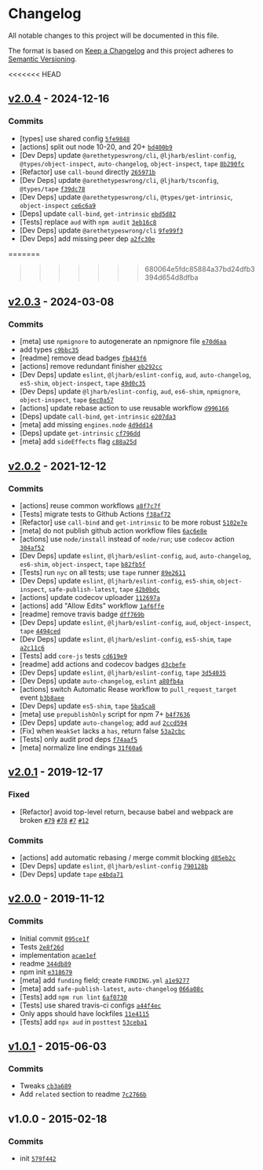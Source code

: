 # Changelog

All notable changes to this project will be documented in this file.

The format is based on [Keep a Changelog](https://keepachangelog.com/en/1.0.0/)
and this project adheres to [Semantic Versioning](https://semver.org/spec/v2.0.0.html).

<<<<<<< HEAD
## [v2.0.4](https://github.com/inspect-js/is-weakset/compare/v2.0.3...v2.0.4) - 2024-12-16

### Commits

- [types] use shared config [`5fe9848`](https://github.com/inspect-js/is-weakset/commit/5fe98485c31c8269b90fe93b6f0d002259510786)
- [actions] split out node 10-20, and 20+ [`bd400b9`](https://github.com/inspect-js/is-weakset/commit/bd400b94a77eddeea29f940a2e18708f760deaab)
- [Dev Deps] update `@arethetypeswrong/cli`, `@ljharb/eslint-config`, `@types/object-inspect`, `auto-changelog`, `object-inspect`, `tape` [`8b290fc`](https://github.com/inspect-js/is-weakset/commit/8b290fc32cdd37e4464a2f3df192e71bf77a4636)
- [Refactor] use `call-bound` directly [`265971b`](https://github.com/inspect-js/is-weakset/commit/265971b6c1cf9d01b4c48b7182e13b4d46e4825a)
- [Dev Deps] update `@arethetypeswrong/cli`, `@ljharb/tsconfig`, `@types/tape` [`f39dc78`](https://github.com/inspect-js/is-weakset/commit/f39dc787ab85cd24f62013f1dd416e2f3bf2197a)
- [Dev Deps] update `@arethetypeswrong/cli`, `@types/get-intrinsic`, `object-inspect` [`ce6c6a9`](https://github.com/inspect-js/is-weakset/commit/ce6c6a936bbd40743021b6b96835d328dd924e1b)
- [Deps] update `call-bind`, `get-intrinsic` [`ebd5d82`](https://github.com/inspect-js/is-weakset/commit/ebd5d822ca3b8479ebebc99d8f268a7c2a264f8e)
- [Tests] replace `aud` with `npm audit` [`3eb16c8`](https://github.com/inspect-js/is-weakset/commit/3eb16c8b9e9b368f1e2a342867e10972e81b194b)
- [Dev Deps] update `@arethetypeswrong/cli` [`9fe99f3`](https://github.com/inspect-js/is-weakset/commit/9fe99f3ebc084129576e4f467df8eef834b2f25f)
- [Dev Deps] add missing peer dep [`a2fc30e`](https://github.com/inspect-js/is-weakset/commit/a2fc30ed83a6592c6ac56b425ebadc311dc96102)

=======
>>>>>>> 680064e5fdc85884a37bd24dfb3394d654d8dfba
## [v2.0.3](https://github.com/inspect-js/is-weakset/compare/v2.0.2...v2.0.3) - 2024-03-08

### Commits

- [meta] use `npmignore` to autogenerate an npmignore file [`e70d6aa`](https://github.com/inspect-js/is-weakset/commit/e70d6aa49d997930d3d88103090279ca1e480c7d)
- add types [`c9bbc35`](https://github.com/inspect-js/is-weakset/commit/c9bbc35f4d87cfa206281ddf6eb0e595f7994b7e)
- [readme] remove dead badges [`fb443f6`](https://github.com/inspect-js/is-weakset/commit/fb443f66e34a71a4d4ff41e09429f7479c9f4895)
- [actions] remove redundant finisher [`eb292cc`](https://github.com/inspect-js/is-weakset/commit/eb292cc1c056725c1a9c7d5861c3bca03734710e)
- [Dev Deps] update `eslint`, `@ljharb/eslint-config`, `aud`, `auto-changelog`, `es5-shim`, `object-inspect`, `tape` [`49d0c35`](https://github.com/inspect-js/is-weakset/commit/49d0c3583793fa2f097b66198a3a33dc2846c659)
- [Dev Deps] update `@ljharb/eslint-config`, `aud`, `es6-shim`, `npmignore`, `object-inspect`, `tape` [`6ec0a57`](https://github.com/inspect-js/is-weakset/commit/6ec0a5720c92ac3624283580d4af58a1b8846f43)
- [actions] update rebase action to use reusable workflow [`d996166`](https://github.com/inspect-js/is-weakset/commit/d9961664d6beb649e3ea8ee9b80309a0b60252fa)
- [Deps] update `call-bind`, `get-intrinsic` [`e207da3`](https://github.com/inspect-js/is-weakset/commit/e207da3865a658e83c1e9f453edfc5c52e63ccc3)
- [meta] add missing `engines.node` [`4d9dd14`](https://github.com/inspect-js/is-weakset/commit/4d9dd14f6919c969d7e6b8378d3aae2a7ea78a8f)
- [Deps] update `get-intrinsic` [`cf796dd`](https://github.com/inspect-js/is-weakset/commit/cf796dd7e71ea08abb81332f244ae3ffd34bffd5)
- [meta] add `sideEffects` flag [`c88a25d`](https://github.com/inspect-js/is-weakset/commit/c88a25df1f14630d937e730e75fd6b182356fc0b)

## [v2.0.2](https://github.com/inspect-js/is-weakset/compare/v2.0.1...v2.0.2) - 2021-12-12

### Commits

- [actions] reuse common workflows [`a8f7c7f`](https://github.com/inspect-js/is-weakset/commit/a8f7c7fa22088dabbadf82cd52cf962eca646c59)
- [Tests] migrate tests to Github Actions [`f38af72`](https://github.com/inspect-js/is-weakset/commit/f38af729300d425360caad1763e7f904dcd3e393)
- [Refactor] use `call-bind` and `get-intrinsic` to be more robust [`5102e7e`](https://github.com/inspect-js/is-weakset/commit/5102e7ef227f06da1bc8dcee2579af74f1e1a477)
- [meta] do not publish github action workflow files [`6ac6e8e`](https://github.com/inspect-js/is-weakset/commit/6ac6e8e5b15181e73d30f6d37e41955372b07792)
- [actions] use `node/install` instead of `node/run`; use `codecov` action [`304af52`](https://github.com/inspect-js/is-weakset/commit/304af52f4c40743b055e252d50c8e804cac4054f)
- [Dev Deps] update `eslint`, `@ljharb/eslint-config`, `aud`, `auto-changelog`, `es6-shim`, `object-inspect`, `tape` [`b82fb5f`](https://github.com/inspect-js/is-weakset/commit/b82fb5fafdeea05f93420e0966fe63785362649a)
- [Tests] run `nyc` on all tests; use `tape` runner [`89e2611`](https://github.com/inspect-js/is-weakset/commit/89e26115ab1aa58b37816d6b5e2aad62508bd79c)
- [Dev Deps] update `eslint`, `@ljharb/eslint-config`, `es5-shim`, `object-inspect`, `safe-publish-latest`, `tape` [`42b0bdc`](https://github.com/inspect-js/is-weakset/commit/42b0bdc5a8785ddb589ea16629c933ec01359ca8)
- [actions] update codecov uploader [`112697a`](https://github.com/inspect-js/is-weakset/commit/112697aaf3b6f2e22275575ce4b684059fa5dcaa)
- [actions] add "Allow Edits" workflow [`1af6ffe`](https://github.com/inspect-js/is-weakset/commit/1af6ffe2793a5784ac70048e50850f4d6e650de4)
- [readme] remove travis badge [`dff769b`](https://github.com/inspect-js/is-weakset/commit/dff769b367aa4886ab082dd6330cbc54d0dcf03f)
- [Dev Deps] update `eslint`, `@ljharb/eslint-config`, `aud`, `object-inspect`, `tape` [`4494ced`](https://github.com/inspect-js/is-weakset/commit/4494cedea891e3617768b30721e3b5ddee5c41e4)
- [Dev Deps] update `eslint`, `@ljharb/eslint-config`, `es5-shim`, `tape` [`a2c11c6`](https://github.com/inspect-js/is-weakset/commit/a2c11c6dcef990b7f6fabb26d58837a7fe4f3a3e)
- [Tests] add `core-js` tests [`cd619e9`](https://github.com/inspect-js/is-weakset/commit/cd619e95f64cc02cbec8f4b0b29a806f371eab9e)
- [readme] add actions and codecov badges [`d3cbefe`](https://github.com/inspect-js/is-weakset/commit/d3cbefeb526773a565eb4e501b2e7da7947b215d)
- [Dev Deps] update `eslint`, `@ljharb/eslint-config`, `tape` [`3d54035`](https://github.com/inspect-js/is-weakset/commit/3d54035e2ca66969f6cc779b85902ac3507d7297)
- [Dev Deps] update `auto-changelog`, `eslint` [`a80fb4a`](https://github.com/inspect-js/is-weakset/commit/a80fb4a7c1a90a2929d80f9b2a9adaa56c94d2d2)
- [actions] switch Automatic Rease workflow to `pull_request_target` event [`b3b8aee`](https://github.com/inspect-js/is-weakset/commit/b3b8aeeb3e133d88da897d42530aea4bcc729b23)
- [Dev Deps] update `es5-shim`, `tape` [`5ba5ca8`](https://github.com/inspect-js/is-weakset/commit/5ba5ca84a3d4bb4acacb9fd9265a21476d4f0457)
- [meta] use `prepublishOnly` script for npm 7+ [`b4f7636`](https://github.com/inspect-js/is-weakset/commit/b4f76366574ac4b4d854c330cbad33a8d9ff48ff)
- [Dev Deps] update `auto-changelog`; add `aud` [`2ccd594`](https://github.com/inspect-js/is-weakset/commit/2ccd5944c8fd161fa463620de268bd6f40ff0e59)
- [Fix] when `WeakSet` lacks a `has`, return false [`53a2cbc`](https://github.com/inspect-js/is-weakset/commit/53a2cbce11d2493b4ff82132f3d14e22c909b541)
- [Tests] only audit prod deps [`f74aaf5`](https://github.com/inspect-js/is-weakset/commit/f74aaf5746fc49d424742184025288d0d565639c)
- [meta] normalize line endings [`31f60a6`](https://github.com/inspect-js/is-weakset/commit/31f60a6a70e38851743e602e30bb0907cd3cc6ba)

## [v2.0.1](https://github.com/inspect-js/is-weakset/compare/v2.0.0...v2.0.1) - 2019-12-17

### Fixed

- [Refactor] avoid top-level return, because babel and webpack are broken [`#79`](https://github.com/inspect-js/node-deep-equal/issues/79) [`#78`](https://github.com/inspect-js/node-deep-equal/issues/78) [`#7`](https://github.com/es-shims/Promise.allSettled/issues/7) [`#12`](https://github.com/airbnb/js-shims/issues/12)

### Commits

- [actions] add automatic rebasing / merge commit blocking [`d85eb2c`](https://github.com/inspect-js/is-weakset/commit/d85eb2ca5fe1f1890a04c5504e4c23d68db68447)
- [Dev Deps] update `eslint`, `@ljharb/eslint-config` [`790128b`](https://github.com/inspect-js/is-weakset/commit/790128b8e7c2abe39f70a5c25a303646f8555487)
- [Dev Deps] update `tape` [`e4bda71`](https://github.com/inspect-js/is-weakset/commit/e4bda71a8a6b1233285e91f54a05a08b75cdbd6e)

## [v2.0.0](https://github.com/inspect-js/is-weakset/compare/v1.0.1...v2.0.0) - 2019-11-12

### Commits

- Initial commit [`095ce1f`](https://github.com/inspect-js/is-weakset/commit/095ce1f56c52aa547b57dd326e9b5c2c8a7c2765)
- Tests [`2e8f26d`](https://github.com/inspect-js/is-weakset/commit/2e8f26d1b632fbfe4ded276d046e34276780671b)
- implementation [`acae1ef`](https://github.com/inspect-js/is-weakset/commit/acae1ef8d29a84ff0729135ac4acfe42f18c1328)
- readme [`344db89`](https://github.com/inspect-js/is-weakset/commit/344db8951568a3206847e7b00820622c2364e1ff)
- npm init [`e318679`](https://github.com/inspect-js/is-weakset/commit/e318679acc2c3c168a32fb648ddf3d54ff3e6d5e)
- [meta] add `funding` field; create `FUNDING.yml` [`a1e9277`](https://github.com/inspect-js/is-weakset/commit/a1e927798405e643e570a43d0ee30f5ae16d9d18)
- [meta] add `safe-publish-latest`, `auto-changelog` [`066a08c`](https://github.com/inspect-js/is-weakset/commit/066a08cd939ec1efe433af23688f8c73d3524b5c)
- [Tests] add `npm run lint` [`6af0730`](https://github.com/inspect-js/is-weakset/commit/6af07301fda27f1450184f31b941cf9fbefe261d)
- [Tests] use shared travis-ci configs [`a44f4ec`](https://github.com/inspect-js/is-weakset/commit/a44f4ec03d734274e351acef37698272f3e500c1)
- Only apps should have lockfiles [`11e4115`](https://github.com/inspect-js/is-weakset/commit/11e41153e46eb3ead4be9187770fe8cb47a21e12)
- [Tests] add `npx aud` in `posttest` [`53ceba1`](https://github.com/inspect-js/is-weakset/commit/53ceba16b0a98f968e40439f7bd2ffc98a406de8)

## [v1.0.1](https://github.com/inspect-js/is-weakset/compare/v1.0.0...v1.0.1) - 2015-06-03

### Commits

- Tweaks [`cb3a689`](https://github.com/inspect-js/is-weakset/commit/cb3a68985d734632423ffe81704500bd04e95934)
- Add `related` section to readme [`7c2766b`](https://github.com/inspect-js/is-weakset/commit/7c2766b3e1992b34d5ad933f2cf8901352aa4fcd)

## v1.0.0 - 2015-02-18

### Commits

- init [`579f442`](https://github.com/inspect-js/is-weakset/commit/579f442c42afa4e3880f9f62b3ccea79e0b6edd5)
